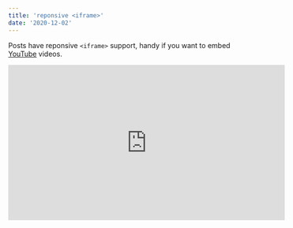 ```yaml
---
title: 'reponsive <iframe>'
date: '2020-12-02'
---
```


Posts have reponsive `<iframe>` support, handy if you want to embed
[YouTube](https://www.youtube.com/) videos.

<iframe
    width="560"
    height="315"
    src="https://www.youtube.com/embed/jmPZztKIFf4"
    frameborder="0"
    allow="accelerometer; autoplay; clipboard-write; encrypted-media; gyroscope; picture-in-picture"
    allowfullscreen
    >
</iframe>
